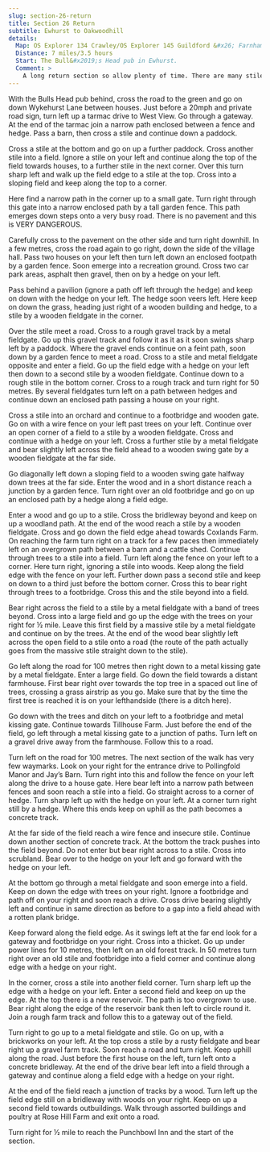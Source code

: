 ```yaml
---
slug: section-26-return
title: Section 26 Return
subtitle: Ewhurst to Oakwoodhill
details:
  Map: OS Explorer 134 Crawley/OS Explorer 145 Guildford &#x26; Farnham
  Distance: 7 miles/3.5 hours
  Start: The Bull&#x2019;s Head pub in Ewhurst.
  Comment: >
    A long return section so allow plenty of time. There are many stiles and a very dangerous path exit onto a road. There are sections with very poor waymarking.
---
```

With the Bulls Head pub behind, cross the road to the green and go on down Wykehurst Lane between houses. Just before a 20mph and private road sign, turn left up a tarmac drive to West View. Go through a gateway. At the end of the tarmac join a narrow path enclosed between a fence and hedge. Pass a barn, then cross a stile and continue down a paddock.

Cross a stile at the bottom and go on up a further paddock. Cross another stile into a field. Ignore a stile on your left and continue along the top of the field towards houses, to a further stile in the next corner. Over this turn sharp left and walk up the field edge to a stile at the top. Cross into a sloping field and keep along the top to a corner.

Here find a narrow path in the corner up to a small gate. Turn right through this gate into a narrow enclosed path by a tall garden fence. This path emerges down steps onto a very busy road. There is no pavement and this is VERY DANGEROUS.

Carefully cross to the pavement on the other side and turn right downhill. In a few metres, cross the road again to go right, down the side of the village hall. Pass two houses on your left then turn left down an enclosed footpath by a garden fence. Soon emerge into a recreation ground. Cross two car park areas, asphalt then gravel, then on by a hedge on your left.

Pass behind a pavilion (ignore a path off left through the hedge) and keep on down with the hedge on your left. The hedge soon veers left. Here keep on down the grass, heading just right of a wooden building and hedge, to a stile by a wooden fieldgate in the corner.

Over the stile meet a road. Cross to a rough gravel track by a metal fieldgate. Go up this gravel track and follow it as it as it soon swings sharp left by a paddock. Where the gravel ends continue on a feint path, soon down by a garden fence to meet a road. Cross to a stile and metal fieldgate opposite and enter a field. Go up the field edge with a hedge on your left then down to a second stile by a wooden fieldgate. Continue down to a rough stile in the bottom corner. Cross to a rough track and turn right for 50 metres. By several fieldgates turn left on a path between hedges and continue down an enclosed path passing a house on your right.

Cross a stile into an orchard and continue to a footbridge and wooden gate. Go on with a wire fence on your left past trees on your left. Continue over an open corner of a field to a stile by a wooden fieldgate. Cross and continue with a hedge on your left. Cross a further stile by a metal fieldgate and bear slightly left across the field ahead to a wooden swing gate by a wooden fieldgate at the far side.

Go diagonally left down a sloping field to a wooden swing gate halfway down trees at the far side. Enter the wood and in a short distance reach a junction by a garden fence. Turn right over an old footbridge and go on up an enclosed path by a hedge along a field edge.

Enter a wood and go up to a stile. Cross the bridleway beyond and keep on up a woodland path. At the end of the wood reach a stile by a wooden fieldgate. Cross and go down the field edge ahead towards Coxlands Farm. On reaching the farm turn right on a track for a few paces then immediately left on an overgrown path between a barn and a cattle shed. Continue through trees to a stile into a field. Turn left along the fence on your left to a corner. Here turn right, ignoring a stile into woods. Keep along the field edge with the fence on your left. Further down pass a second stile and keep on down to a third just before the bottom corner. Cross this to bear right through trees to a footbridge. Cross this and the stile beyond into a field.

Bear right across the field to a stile by a metal fieldgate with a band of trees beyond. Cross into a large field and go up the edge with the trees on your right for ½ mile. Leave this first field by a massive stile by a metal fieldgate and continue on by the trees. At the end of the wood bear slightly left across the open field to a stile onto a road (the route of the path actually goes from the massive stile straight down to the stile).

Go left along the road for 100 metres then right down to a metal kissing gate by a metal fieldgate. Enter a large field. Go down the field towards a distant farmhouse. First bear right over towards the top tree in a spaced out line of trees, crossing a grass airstrip as you go. Make sure that by the time the first tree is reached it is on your lefthandside (there is a ditch here).

Go down with the trees and ditch on your left to a footbridge and metal kissing gate. Continue towards Tillhouse Farm. Just before the end of the field, go left through a metal kissing gate to a junction of paths. Turn left on a gravel drive away from the farmhouse. Follow this to a road.

Turn left on the road for 100 metres. The next section of the walk has very few waymarks. Look on your right for the entrance drive to Pollingfold Manor and Jay’s Barn. Turn right into this and follow the fence on your left along the drive to a house gate. Here bear left into a narrow path between fences and soon reach a stile into a field. Go straight across to a corner of hedge. Turn sharp left up with the hedge on your left. At a corner turn right still by a hedge. Where this ends keep on uphill as the path becomes a concrete track.

At the far side of the field reach a wire fence and insecure stile. Continue down another section of concrete track. At the bottom the track pushes into the field beyond. Do not enter but bear right across to a stile. Cross into scrubland. Bear over to the hedge on your left and go forward with the hedge on your left.

At the bottom go through a metal fieldgate and soon emerge into a field. Keep on down the edge with trees on your right. Ignore a footbridge and path off on your right and soon reach a drive. Cross drive bearing slightly left and continue in same direction as before to a gap into a field ahead with a rotten plank bridge.

Keep forward along the field edge. As it swings left at the far end look for a gateway and footbridge on your right. Cross into a thicket. Go up under power lines for 10 metres, then left on an old forest track. In 50 metres turn right over an old stile and footbridge into a field corner and continue along edge with a hedge on your right.

In the corner, cross a stile into another field corner. Turn sharp left up the edge with a hedge on your left. Enter a second field and keep on up the edge. At the top there is a new reservoir. The path is too overgrown to use. Bear right along the edge of the reservoir bank then left to circle round it. Join a rough farm track and follow this to a gateway out of the field.

Turn right to go up to a metal fieldgate and stile. Go on up, with a brickworks on your left. At the top cross a stile by a rusty fieldgate and bear right up a gravel farm track. Soon reach a road and turn right. Keep uphill along the road. Just before the first house on the left, turn left onto a concrete bridleway. At the end of the drive bear left into a field through a gateway and continue along a field edge with a hedge on your right.

At the end of the field reach a junction of tracks by a wood. Turn left up the field edge still on a bridleway with woods on your right. Keep on up a second field towards outbuildings. Walk through assorted buildings and poultry at Rose Hill Farm and exit onto a road.

Turn right for ½ mile to reach the Punchbowl Inn and the start of the section.

